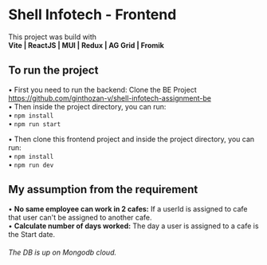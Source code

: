 # Shell Infotech - Frontend

This project was build with <br />
**Vite | ReactJS | MUI | Redux | AG Grid | Fromik**

## To run the project

• First you need to run the backend: Clone the BE Project https://github.com/ginthozan-v/shell-infotech-assignment-be <br />
• Then inside the project directory, you can run: <br />
• `npm install` <br />
• `npm run start`

• Then clone this frontend project and inside the project directory, you can run: <br />
• `npm install` <br />
• `npm run dev`

## My assumption from the requirement

• **No same employee can work in 2 cafes:** If a userId is assigned to cafe that user can't be assigned to another cafe. <br/>
• **Calculate number of days worked:** The day a user is assigned to a cafe is the Start date.

###### The DB is up on Mongodb cloud.
